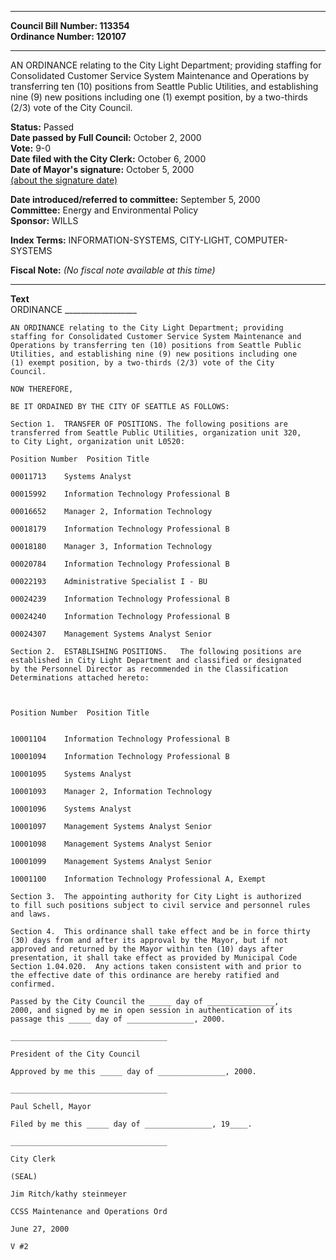 * * * * *  
  
**Council Bill Number: [](#h0)[](#h2)113354**   
**Ordinance Number: 120107**  
  
* * * * *  
  
AN ORDINANCE relating to the City Light Department; providing staffing for Consolidated Customer Service System Maintenance and Operations by transferring ten (10) positions from Seattle Public Utilities, and establishing nine (9) new positions including one (1) exempt position, by a two-thirds (2/3) vote of the City Council.  
  
**Status:** Passed   
**Date passed by Full Council:** October 2, 2000   
**Vote:** 9-0   
**Date filed with the City Clerk:** October 6, 2000   
**Date of Mayor's signature:** October 5, 2000   
[(about the signature date)](/~public/approvaldate.htm)   
  
  
**Date introduced/referred to committee:** September 5, 2000   
**Committee:** Energy and Environmental Policy   
**Sponsor:** WILLS   
  
**Index Terms:** INFORMATION-SYSTEMS, CITY-LIGHT, COMPUTER-SYSTEMS  
  
**Fiscal Note:** *(No fiscal note available at this time)*  
  
* * * * *  
  
**Text**  
    ORDINANCE __________________  
  
    AN ORDINANCE relating to the City Light Department; providing  
    staffing for Consolidated Customer Service System Maintenance and  
    Operations by transferring ten (10) positions from Seattle Public  
    Utilities, and establishing nine (9) new positions including one  
    (1) exempt position, by a two-thirds (2/3) vote of the City  
    Council.  
  
    NOW THEREFORE,  
  
    BE IT ORDAINED BY THE CITY OF SEATTLE AS FOLLOWS:  
  
    Section 1.  TRANSFER OF POSITIONS. The following positions are  
    transferred from Seattle Public Utilities, organization unit 320,  
    to City Light, organization unit L0520:  
  
    Position Number  Position Title  
  
    00011713    Systems Analyst  
  
    00015992    Information Technology Professional B  
  
    00016652    Manager 2, Information Technology  
  
    00018179    Information Technology Professional B  
  
    00018180    Manager 3, Information Technology  
  
    00020784    Information Technology Professional B  
  
    00022193    Administrative Specialist I - BU  
  
    00024239    Information Technology Professional B  
  
    00024240    Information Technology Professional B  
  
    00024307    Management Systems Analyst Senior  
  
    Section 2.  ESTABLISHING POSITIONS.   The following positions are  
    established in City Light Department and classified or designated  
    by the Personnel Director as recommended in the Classification  
    Determinations attached hereto:  
  
  
  
    Position Number  Position Title  
  
  
    10001104    Information Technology Professional B  
  
    10001094    Information Technology Professional B  
  
    10001095    Systems Analyst  
  
    10001093    Manager 2, Information Technology  
  
    10001096    Systems Analyst  
  
    10001097    Management Systems Analyst Senior  
  
    10001098    Management Systems Analyst Senior  
  
    10001099    Management Systems Analyst Senior  
  
    10001100    Information Technology Professional A, Exempt  
  
    Section 3.  The appointing authority for City Light is authorized  
    to fill such positions subject to civil service and personnel rules  
    and laws.  
  
    Section 4.  This ordinance shall take effect and be in force thirty  
    (30) days from and after its approval by the Mayor, but if not  
    approved and returned by the Mayor within ten (10) days after  
    presentation, it shall take effect as provided by Municipal Code  
    Section 1.04.020.  Any actions taken consistent with and prior to  
    the effective date of this ordinance are hereby ratified and  
    confirmed.  
  
    Passed by the City Council the _____ day of _______________,  
    2000, and signed by me in open session in authentication of its  
    passage this _____ day of _______________, 2000.  
  
    ___________________________________  
  
    President of the City Council  
  
    Approved by me this _____ day of _______________, 2000.  
  
    ___________________________________  
  
    Paul Schell, Mayor  
  
    Filed by me this _____ day of _______________, 19____.  
  
    ___________________________________  
  
    City Clerk  
  
    (SEAL)  
  
    Jim Ritch/kathy steinmeyer  
  
    CCSS Maintenance and Operations Ord  
  
    June 27, 2000  
  
    V #2  
